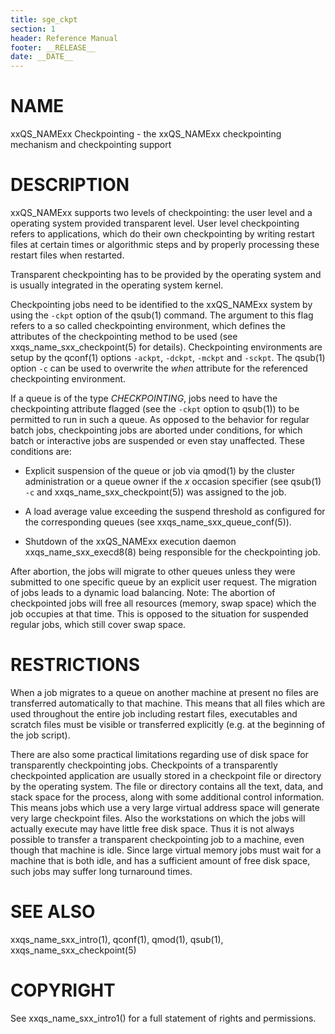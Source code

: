 ```yaml
---
title: sge_ckpt
section: 1
header: Reference Manual
footer: __RELEASE__
date: __DATE__
---
```


# NAME

xxQS_NAMExx Checkpointing - the xxQS_NAMExx checkpointing mechanism and checkpointing support

# DESCRIPTION

xxQS_NAMExx supports two levels of checkpointing: the user level and a operating system provided transparent level. 
User level checkpointing refers to applications, which do their own checkpointing by writing restart files at certain 
times or algorithmic steps and by properly processing these restart files when restarted.

Transparent checkpointing has to be provided by the operating system and is usually integrated in the operating 
system kernel. 

Checkpointing jobs need to be identified to the xxQS_NAMExx system by using the `-ckpt` option of the qsub(1) command. 
The argument to this flag refers to a so called checkpointing environment, which defines the attributes of the 
checkpointing method to be used (see xxqs_name_sxx_checkpoint(5) for details). Checkpointing environments are setup by the qconf(1)
options `-ackpt`, `-dckpt`, `-mckpt` and `-sckpt`. The qsub(1) option `-c` can be used to overwrite the *when* 
attribute for the referenced checkpointing environment.

If a queue is of the type *CHECKPOINTING*, jobs need to have the checkpointing attribute flagged (see the `-ckpt` 
option to qsub(1)) to be permitted to run in such a queue. As opposed to the behavior for regular batch jobs, 
checkpointing jobs are aborted under conditions, for which batch or interactive jobs are suspended or even stay 
unaffected. These conditions are:

-   Explicit suspension of the queue or job via qmod(1) by the cluster administration or a queue owner if the *x* 
    occasion specifier (see qsub(1) `-c` and xxqs_name_sxx_checkpoint(5)) was assigned to the job.

-   A load average value exceeding the suspend threshold as configured for the corresponding queues (see xxqs_name_sxx_queue_conf(5)).

-   Shutdown of the xxQS_NAMExx execution daemon xxqs_name_sxx_execd8(8) being responsible for the checkpointing job.

After abortion, the jobs will migrate to other queues unless they were submitted to one specific queue by an explicit 
user request. The migration of jobs leads to a dynamic load balancing. Note: The abortion of checkpointed jobs will 
free all resources (memory, swap space) which the job occupies at that time. This is opposed to the 
situation for suspended regular jobs, which still cover swap space.

# RESTRICTIONS

When a job migrates to a queue on another machine at present no files are transferred automatically to that machine.
This means that all files which are used throughout the entire job including restart files, executables and scratch 
files must be visible or transferred explicitly (e.g. at the beginning of the job script).

There are also some practical limitations regarding use of disk space for transparently checkpointing jobs. 
Checkpoints of a transparently checkpointed application are usually stored in a checkpoint file or directory by the 
operating system. The file or directory contains all the text, data, and stack space for the process, along with some
additional control information. This means jobs which use a very large virtual address space will generate very 
large checkpoint files. Also the workstations on which the jobs will actually execute may have little free disk 
space. Thus it is not always possible to transfer a transparent checkpointing job to a machine, even though that 
machine is idle. Since large virtual memory jobs must wait for a machine that is both idle, and has a sufficient 
amount of free disk space, such jobs may suffer long turnaround times.

# SEE ALSO

xxqs_name_sxx_intro(1), qconf(1), qmod(1), qsub(1), xxqs_name_sxx_checkpoint(5) 

# COPYRIGHT

See xxqs_name_sxx_intro1() for a full statement of rights and permissions.
